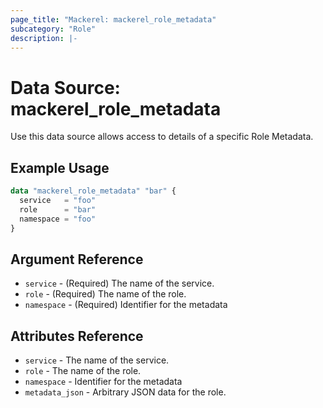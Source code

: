 ```yaml
---
page_title: "Mackerel: mackerel_role_metadata"
subcategory: "Role"
description: |-
---
```


# Data Source: mackerel_role_metadata

Use this data source allows access to details of a specific Role Metadata.  

## Example Usage

```terraform
data "mackerel_role_metadata" "bar" {
  service   = "foo"
  role      = "bar"
  namespace = "foo"
}
```

## Argument Reference

* `service` - (Required) The name of the service.
* `role` - (Required) The name of the role.
* `namespace` - (Required) Identifier for the metadata

## Attributes Reference

* `service` - The name of the service.
* `role` - The name of the role.
* `namespace` - Identifier for the metadata
* `metadata_json` - Arbitrary JSON data for the role.

